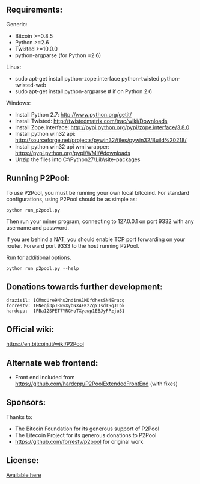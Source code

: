Requirements:
-------------------------
Generic:
* Bitcoin >=0.8.5
* Python >=2.6
* Twisted >=10.0.0
* python-argparse (for Python =2.6)

Linux:
* sudo apt-get install python-zope.interface python-twisted python-twisted-web
* sudo apt-get install python-argparse # if on Python 2.6

Windows:
* Install Python 2.7: http://www.python.org/getit/
* Install Twisted: http://twistedmatrix.com/trac/wiki/Downloads
* Install Zope.Interface: http://pypi.python.org/pypi/zope.interface/3.8.0
* Install python win32 api: http://sourceforge.net/projects/pywin32/files/pywin32/Build%20218/
* Install python win32 api wmi wrapper: https://pypi.python.org/pypi/WMI/#downloads
* Unzip the files into C:\Python27\Lib\site-packages

Running P2Pool:
-------------------------
To use P2Pool, you must be running your own local bitcoind. For standard
configurations, using P2Pool should be as simple as:

    python run_p2pool.py

Then run your miner program, connecting to 127.0.0.1 on port 9332 with any
username and password.

If you are behind a NAT, you should enable TCP port forwarding on your
router. Forward port 9333 to the host running P2Pool.

Run for additional options.

    python run_p2pool.py --help

Donations towards further development:
-------------------------
    drazisil: 1CMmcUre9Nhs2ndinA1MDfdhxsSN4Eracq
    forrestv: 1HNeqi3pJRNvXybNX4FKzZgYJsdTSqJTbk
    hardcpp:  1FBa12SPET7YRGHoTXyawp1EBJyFPzju31

Official wiki:
-------------------------
https://en.bitcoin.it/wiki/P2Pool

Alternate web frontend:
-------------------------
* Front end included from https://github.com/hardcpp/P2PoolExtendedFrontEnd (with fixes)


Sponsors:
-------------------------

Thanks to:
* The Bitcoin Foundation for its generous support of P2Pool
* The Litecoin Project for its generous donations to P2Pool
* https://github.com/forrestv/p2pool for original work
 
License:
-------------------------

[Available here](COPYING)


